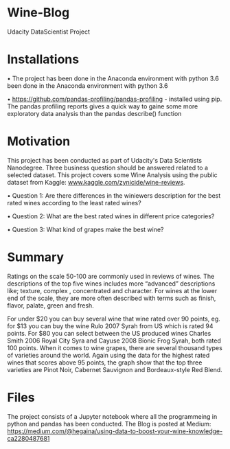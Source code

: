 # Wine-Blog
Udacity DataScientist Project

# Installations
•	The project has been done in the Anaconda environment with python 3.6 been done in the Anaconda environment with python 3.6

•	https://github.com/pandas-profiling/pandas-profiling - installed using pip. The pandas profiling reports gives a quick way to gaine some more exploratory data analysis than the pandas describe() function   

# Motivation
This project has been conducted as part of Udacity's Data Scientists Nanodegree. Three business question should be answered related to a selected dataset. This project covers some Wine Analysis using the public dataset from Kaggle: www.kaggle.com/zynicide/wine-reviews.

•	Question 1: Are there differences in the winiewers description for the best rated wines according to the least rated wines?

•	Question 2: What are the best rated wines in different price categories?

•	Question 3: What kind of grapes make the best wine?

# Summary
Ratings on the scale 50-100 are commonly used in reviews of wines. The descriptions of the top five wines includes more “advanced” descriptions like; texture, complex , concentrated and character. For wines at the lower end of the scale, they are more often described with terms such as finish, flavor, palate, green and fresh.

For under $20 you can buy several wine that wine rated over 90 points, eg. for $13 you can buy the wine Rulo 2007 Syrah from US which is rated 94 points. For $80 you can select between the US produced wines Charles Smith 2006 Royal City Syra and Cayuse 2008 Bionic Frog Syrah, both rated 100 points.  When it comes to wine grapes, there are several thousand types of varieties around the world. Again using the data for the highest rated wines that scores above 95 points, the graph show that the top three varieties are Pinot Noir, Cabernet Sauvignon and Bordeaux-style Red Blend.

# Files
The project consists of a Jupyter notebook where all the programmeing in python and pandas has been conducted. The Blog is posted at
Medium: https://medium.com/@hegaina/using-data-to-boost-your-wine-knowledge-ca2280487681



